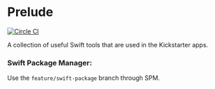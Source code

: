 # Prelude

[![Circle CI](https://circleci.com/gh/kickstarter/Kickstarter-Prelude.svg?style=svg&circle-token=ddbeef5e5b970496ddf6d7c81d60367eee16aa32)](https://circleci.com/gh/kickstarter/Kickstarter-Prelude)

A collection of useful Swift tools that are used in the Kickstarter apps.

### Swift Package Manager:

Use the `feature/swift-package` branch through SPM.

